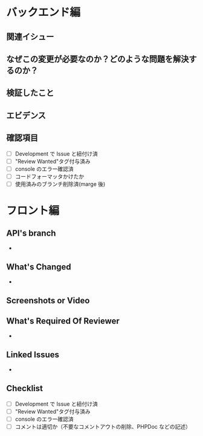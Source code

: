 # バックエンド編
## 関連イシュー
<!-- このプルリクエストに関連するイシューリンクを記載してください。 -->

## なぜこの変更が必要なのか？どのような問題を解決するのか？
<!-- 実装する背景を書いてください。リンクだけやスクショだけとかではななく丁寧に記述お願いします -->

## 検証したこと
<!-- どんなことを検証したのか記載してください？ -->
<!-- 例）〇〇が動くことは確認しました -->

## エビデンス
<!-- こちらに画面キャプチャを貼ってください -->

## 確認項目

- [ ] Development で Issue と紐付け済
- [ ] "Review Wanted"タグ付与済み
- [ ] console のエラー確認済
- [ ] コードフォーマッタかけたか
- [ ] 使用済みのブランチ削除済(marge 後)

# フロント編
## API's branch

-

## What's Changed

-

## Screenshots or Video

## What's Required Of Reviewer

- 

## Linked Issues

-

## Checklist

- [ ] Development で Issue と紐付け済
- [ ] "Review Wanted"タグ付与済み
- [ ] console のエラー確認済
- [ ] コメントは適切か（不要なコメントアウトの削除、PHPDoc などの記述）

